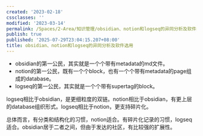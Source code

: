 ```yaml
---
created: '2023-02-18'
cssclasses: ''
modified: '2023-03-14'
permalink: /Spaces/2-Area/知识管理/obsidian、notion和logseq的异同分析及软件选用.md
publish: true
published: '2025-07-29T23:04:15.207+08:00'
title: obsidian、notion和logseq的异同分析及软件选用
---
```

- obsidian的第一公民，其实就是一个个带有metadata的md文件。
- notion的第一公民，既有一个个block，也有一个个带有metadata的page组成的database。
- logseq的第一公民，其实就是一个个带有supertag的block。

logseq相比于obsidian，是更细粒度的双链。notion相比于obsidian，有更上层的database组织形式。logseq相比于notion，更支持碎片化。

总体而言，有分类和结构化的习惯，notion适合。有碎片化记录的习惯，logseq适合。obsidian居于二者之间，但由于发达的社区，有比较强的扩展性。